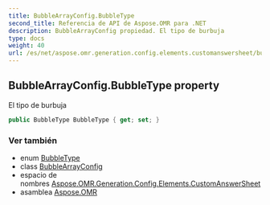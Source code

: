 ```yaml
---
title: BubbleArrayConfig.BubbleType
second_title: Referencia de API de Aspose.OMR para .NET
description: BubbleArrayConfig propiedad. El tipo de burbuja
type: docs
weight: 40
url: /es/net/aspose.omr.generation.config.elements.customanswersheet/bubblearrayconfig/bubbletype/
---
```

## BubbleArrayConfig.BubbleType property

El tipo de burbuja

```csharp
public BubbleType BubbleType { get; set; }
```

### Ver también

* enum [BubbleType](../../../aspose.omr.generation.config.enums/bubbletype/)
* class [BubbleArrayConfig](../)
* espacio de nombres [Aspose.OMR.Generation.Config.Elements.CustomAnswerSheet](../../bubblearrayconfig/)
* asamblea [Aspose.OMR](../../../)


